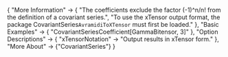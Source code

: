 {
  "More Information" -> {
    "The coefficients exclude the factor (-1)^n/n! from the definition of a covariant series.",
    "To use the xTensor output format, the package CovariantSeries`AvramidiToXTensor` must first be loaded."
    },
  "Basic Examples" -> {
    "CovariantSeriesCoefficient[GammaBitensor, 3]"
    },
  "Option Descriptions" -> {
    "xTensorNotation" -> "Output results in xTensor form."
   },
  "More About" -> {"CovariantSeries"}
}